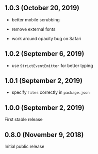 ## 1.0.3 (October 20, 2019)

* better mobile scrubbing

* remove external fonts

* work around opacity bug on Safari

## 1.0.2 (September 6, 2019)

* use `StrictEventEmitter` for better typing

## 1.0.1 (September 2, 2019)

* specify `files` correctly in `package.json`

## 1.0.0 (September 2, 2019)

First stable release

## 0.8.0 (November 9, 2018)

Initial public release
